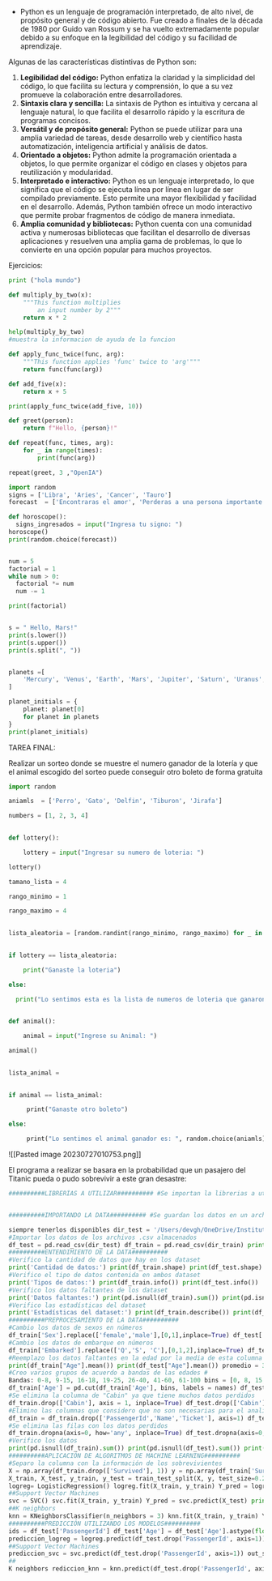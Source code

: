 
- Python es un lenguaje de programación interpretado, de alto nivel, de propósito general y de código abierto. Fue creado a finales de la década de 1980 por Guido van Rossum y se ha vuelto extremadamente popular debido a su enfoque en la legibilidad del código y su facilidad de aprendizaje.

Algunas de las características distintivas de Python son: 
1. **Legibilidad del código:**  Python enfatiza la claridad y la simplicidad del código, lo que facilita su lectura y comprensión, lo que a su vez promueve la colaboración entre desarrolladores. 
2. **Sintaxis clara y sencilla:**  La sintaxis de Python es intuitiva y cercana al lenguaje natural, lo que facilita el desarrollo rápido y la escritura de programas concisos. 
3. **Versátil y de propósito general:**  Python se puede utilizar para una amplia variedad de tareas, desde desarrollo web y científico hasta automatización, inteligencia artificial y análisis de datos. 
4. **Orientado a objetos:**  Python admite la programación orientada a objetos, lo que permite organizar el código en clases y objetos para reutilización y modularidad. 
5. **Interpretado e interactivo:**  Python es un lenguaje interpretado, lo que significa que el código se ejecuta línea por línea en lugar de ser compilado previamente. Esto permite una mayor flexibilidad y facilidad en el desarrollo. Además, Python también ofrece un modo interactivo que permite probar fragmentos de código de manera inmediata. 
6. **Amplia comunidad y bibliotecas:**  Python cuenta con una comunidad activa y numerosas bibliotecas que facilitan el desarrollo de diversas aplicaciones y resuelven una amplia gama de problemas, lo que lo convierte en una opción popular para muchos proyectos.



Ejercicios:



```Python
print ("hola mundo")

def multiply_by_two(x):
    """This function multiplies
        an input number by 2"""
    return x * 2

help(multiply_by_two)
#muestra la informacion de ayuda de la funcion

def apply_func_twice(func, arg):
    """This function applies 'func' twice to 'arg'"""
    return func(func(arg))

def add_five(x):
    return x + 5 

print(apply_func_twice(add_five, 10))

def greet(person):
    return f"Hello, {person}!"

def repeat(func, times, arg):
    for _ in range(times):
        print(func(arg))

repeat(greet, 3 ,"OpenIA")

import random
signs = ['Libra', 'Aries', 'Cancer', 'Tauro']
forecast  = ['Encontraras el amor', 'Perderas a una persona importante', 'Ganaras un juego', 'Te van a robar hoy']

def horoscope():
  signs_ingresados = input("Ingresa tu signo: ")
horoscope()
print(random.choice(forecast))


num = 5
factorial = 1
while num > 0:
  factorial *= num
  num -= 1

print(factorial)


s = " Hello, Mars!"
print(s.lower())
print(s.upper())
print(s.split(", "))


planets =[
    'Mercury', 'Venus', 'Earth', 'Mars', 'Jupiter', 'Saturn', 'Uranus', 'Neptune'
]

planet_initials = {
    planet: planet[0]
    for planet in planets
}
print(planet_initials)

```


TAREA FINAL:

Realizar un sorteo donde se muestre el numero ganador de la lotería y que el animal escogido del sorteo puede conseguir otro boleto de forma gratuita  

```Python
import random

aniamls  = ['Perro', 'Gato', 'Delfin', 'Tiburon', 'Jirafa']

numbers = [1, 2, 3, 4]

  
def lottery():

    lottery = input("Ingresar su numero de loteria: ")

lottery()

tamano_lista = 4

rango_minimo = 1

rango_maximo = 4

  
lista_aleatoria = [random.randint(rango_minimo, rango_maximo) for _ in range(tamano_lista)]

  
if lottery == lista_aleatoria:

    print("Ganaste la loteria")

else:

  print("Lo sentimos esta es la lista de numeros de loteria que ganaron: ", lista_aleatoria)

  
def animal():

    animal = input("Ingrese su Animal: ")

animal()

  
lista_animal =

  
if animal == lista_animal:

     print("Ganaste otro boleto")

else:

     print("Lo sentimos el animal ganador es: ", random.choice(aniamls))

```



![[Pasted image 20230727010753.png]]

El programa a realizar se basara en la probabilidad que un pasajero del Titanic pueda o pudo sobrevivir a este gran desastre: 

```python
##########LIBRERÍAS A UTILIZAR########## #Se importan la librerias a utilizar import numpy as np import pandas as pd from sklearn.model_selection import train_test_split from sklearn.linear_model import LogisticRegression from sklearn.svm import SVC from sklearn.neighbors import KNeighborsClassifier 


##########IMPORTANDO LA DATA########## #Se guardan los datos en un archivo para 

siempre tenerlos disponibles dir_test = '/Users/devgh/OneDrive/Instituto/Cursos/test.csv' dir_train = '/Users/devgh/OneDrive/Instituto/Cursos/train.csv' 
#Importar los datos de los archivos .csv almacenados 
df_test = pd.read_csv(dir_test) df_train = pd.read_csv(dir_train) print(df_test.head()) print(df_train.head()) 
##########ENTENDIMIENTO DE LA DATA########## 
#Verifico la cantidad de datos que hay en los dataset 
print('Cantidad de datos:') print(df_train.shape) print(df_test.shape) 
#Verifico el tipo de datos contenida en ambos dataset 
print('Tipos de datos:') print(df_train.info()) print(df_test.info()) 
#Verifico los datos faltantes de los dataset 
print('Datos faltantes:') print(pd.isnull(df_train).sum()) print(pd.isnull(df_test).sum()) 
#Verifico las estadísticas del dataset 
print('Estadísticas del dataset:') print(df_train.describe()) print(df_test.describe()) 
##########PREPROCESAMIENTO DE LA DATA########## 
#Cambio los datos de sexos en números 
df_train['Sex'].replace(['female','male'],[0,1],inplace=True) df_test['Sex'].replace(['female','male'],[0,1],inplace=True) 
#Cambio los datos de embarque en números
df_train['Embarked'].replace(['Q','S', 'C'],[0,1,2],inplace=True) df_test['Embarked'].replace(['Q','S', 'C'],[0,1,2],inplace=True) 
#Reemplazo los datos faltantes en la edad por la media de esta columna 
print(df_train["Age"].mean()) print(df_test["Age"].mean()) promedio = 30 df_train['Age'] = df_train['Age'].replace(np.nan, promedio) df_test['Age'] = df_test['Age'].replace(np.nan, promedio) 
#Creo varios grupos de acuerdo a bandas de las edades #
Bandas: 0-8, 9-15, 16-18, 19-25, 26-40, 41-60, 61-100 bins = [0, 8, 15, 18, 25, 40, 60, 100] names = ['1', '2', '3', '4', '5', '6', '7'] 
df_train['Age'] = pd.cut(df_train['Age'], bins, labels = names) df_test['Age'] = pd.cut(df_test['Age'], bins, labels = names) 
#Se elimina la columna de "Cabin" ya que tiene muchos datos perdidos 
df_train.drop(['Cabin'], axis = 1, inplace=True) df_test.drop(['Cabin'], axis = 1, inplace=True) 
#Elimino las columnas que considero que no son necesarias para el analisis 
df_train = df_train.drop(['PassengerId','Name','Ticket'], axis=1) df_test = df_test.drop(['Name','Ticket'], axis=1) 
#Se elimina las filas con los datos perdidos 
df_train.dropna(axis=0, how='any', inplace=True) df_test.dropna(axis=0, how='any', inplace=True) 
#Verifico los datos 
print(pd.isnull(df_train).sum()) print(pd.isnull(df_test).sum()) print(df_train.shape) print(df_test.shape) print(df_test.head()) print(df_train.head()) 
##########APLICACIÓN DE ALGORITMOS DE MACHINE LEARNING########## 
#Separo la columna con la información de los sobrevivientes 
X = np.array(df_train.drop(['Survived'], 1)) y = np.array(df_train['Survived']) #Separo los datos de "train" en entrenamiento y prueba para probar los algoritmos 
X_train, X_test, y_train, y_test = train_test_split(X, y, test_size=0.2) ##Regresión logística 
logreg= LogisticRegression() logreg.fit(X_train, y_train) Y_pred = logreg.predict(X_test) print('Precisión Regresión Logística:') print(logreg.score(X_train, y_train)) 
##Support Vector Machines 
svc = SVC() svc.fit(X_train, y_train) Y_pred = svc.predict(X_test) print('Precisión Soporte de Vectores:') print(svc.score(X_train, y_train)) 
##K neighbors 
knn = KNeighborsClassifier(n_neighbors = 3) knn.fit(X_train, y_train) Y_pred = knn.predict(X_test) print('Precisión Vecinos más Cercanos:') print(knn.score(X_train, y_train)) 
##########PREDICCIÓN UTILIZANDO LOS MODELOS########## 
ids = df_test['PassengerId'] df_test['Age'] = df_test['Age'].astype(float) ###Regresión logística 
prediccion_logreg = logreg.predict(df_test.drop('PassengerId', axis=1)) out_logreg = pd.DataFrame({ 'PassengerId' : ids, 'Survived': prediccion_logreg }) print('Predicción Regresión Logística:') print(out_logreg.head()) 
##Support Vector Machines
prediccion_svc = svc.predict(df_test.drop('PassengerId', axis=1)) out_svc = pd.DataFrame({ 'PassengerId' : ids, 'Survived': prediccion_svc }) print('Predicción Soporte de Vectores:') print(out_svc.head()) 
##
K neighbors rediccion_knn = knn.predict(df_test.drop('PassengerId', axis=1)) out_knn = pd.DataFrame({ 'PassengerId' : ids, 'Survived': prediccion_knn }) print('Predicción Vecinos más Cercanos:') print(out_knn.head())

